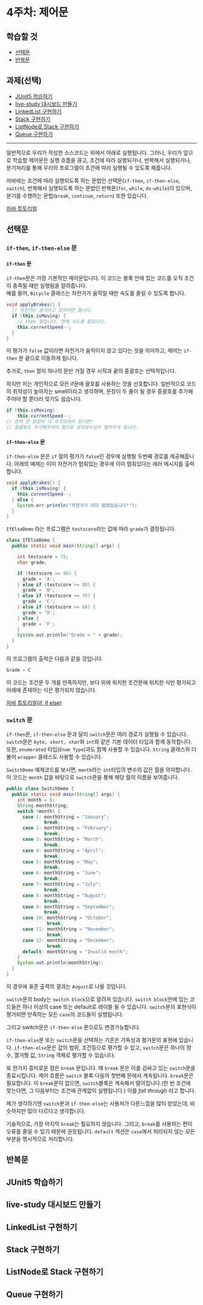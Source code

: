 # 4주차: 제어문

## 학습할 것

- [선택문](#선택문)
- [반복문](#반복문)

## 과제(선택)

- [JUnit5 학습하기](#junit5-학습하기)
- [live-study 대시보드 만들기](#live-study-대시보드-만들기)
- [LinkedList 구현하기](#linkedlist-구현하기)
- [Stack 구현하기](#stack-구현하기)
- [ListNode로 Stack 구현하기](#listnode로-stack-구현하기)
- [Queue 구현하기](#queue-구현하기)

---

일반적으로 우리가 작성한 소스코드는 위에서 아래로 실행됩니다. 그러나, 우리가 앞으로 학습할 제어문은 실행 흐름을 끊고, 조건에 따라 실행되거나, 반복해서 실행되거나, 분기처리를 통해 우리의 프로그램이 조건에 따라 실행될 수 있도록 해줍니다.

자바에는 조건에 따라 실행되도록 하는 문법인 선택문(`if-then`, `if-then-else`, `switch`), 반복해서 실행되도록 하는 문법인 반복문(`for`, `while`, `do-while`)이 있으며, 분기를 수행하는 문법(`break`, `continue`, `return`) 또한 있습니다.

[자바 튜토리얼](https://docs.oracle.com/javase/tutorial/java/nutsandbolts/flow.html)

## 선택문

### `if-then`, `if-then-else` 문

#### `if-then` 문

`if-then`문은 가장 기본적인 제어문입니다. 이 코드는 블록 안에 있는 코드를 오직 조건이 충족될 때만 실행됨을 알려줍니다.  
예를 들어, `Bicycle` 클래스는 자전거가 움직일 때만 속도를 줄일 수 있도록 합니다.

```java
void applyBrakes() {
  // 자전거는 움직이고 있어야만 합니다.
  if (this.isMoving) {
    // then 절입니다. 현재 속도를 줄입니다.
    this.currentSpeed--;
  }
}
```

이 평가가 `false` 값이라면 자전거가 움직이지 않고 있다는 것을 의미하고, 제어는 `if-then` 문 끝으로 이동하게 됩니다.

추가로, `then` 절이 하나의 문만 가질 경우 시작과 끝의 중괄호는 선택적입니다.

하지만 저는 개인적으로 모든 if문에 괄호를 사용하는 것을 선호합니다. 일반적으로 코드의 취약성이 높아지는 smell이라고 생각하며, 문장이 두 줄이 될 경우 중괄호를 추가해주어야 할 뿐더러 잊기도 쉽습니다.

```java
if (this.isMoving)
    this.currentSpeed--;
// 만약 한 문장이 더 추가되어야 한다면?
// 중괄호도 추가해주어야 함으로 유지보수성이 떨어지게 됩니다.
```

#### `if-then-else` 문

`if-then-else` 문은 `if` 절의 평가가 `false`인 경우에 실행될 두번째 경로를 제공해줍니다. 아래의 예제는 이미 자전거가 멈춰있는 경우에 이미 멈춰있다는 에러 메시지를 출력합니다.

```java
void applyBrakes() {
  if (this.isMoving) {
    this.currentSpeed--;
  } else {
    System.err.println("자전거가 이미 멈춰있습니다!");
  }
}
```

`IfElseDemo` 라는 프로그램은 `testscore`라는 값에 따라 `grade`가 결정됩니다.

```java
class IfElseDemo {
  public static void main(String[] args) {

    int testscore = 76;
    char grade;

    if (testscore >= 90) {
      grade = 'A';
    } else if (testscore >= 80) {
      grade = 'B';
    } else if (testscore >= 70) {
      grade = 'C';
    } else if (testscore >= 60) {
      grade = 'D';
    } else {
      grade = 'F';
    }
    System.out.println("Grade = " + grade);
  }
}
```

이 프로그램의 출력은 다음과 같을 것입니다.

```java
Grade = C
```

이 코드는 조건문 두 개를 만족하지만, 보다 위에 위치한 조건문에 위치한 식만 평가되고 아래에 존재하는 식은 평가되지 않습니다.

[자바 튜토리얼(if, if else)](https://docs.oracle.com/javase/tutorial/java/nutsandbolts/if.html)

### `switch` 문

`if-then`문, `if-then-else` 문과 달리 `switch`문은 여러 경로가 실행될 수 있습니다. `switch`문은 `byte, short, char`와 `int`와 같은 기본 데이터 타입과 함께 동작합니다. 또한, `enumerated` 타입(`Enum Type`)과도 함께 사용할 수 있습니다. `String` 클래스와 더불어 `wrapper` 클래스도 사용할 수 있습니다.

`SwitchDemo` 예제코드를 보시면, `month`라는 `int`타입의 변수의 값은 월을 의미합니다. 이 코드는 `month` 값을 바탕으로 `switch`문을 통해 해당 월의 이름을 보여줍니다.

```java
public class SwitchDemo {
  public static void main(String[] args) {
    int month = 8;
    String monthString;
    switch (month) {
      case 1: monthString = "January";
              break;
      case 2: monthString = "February";
              break;
      case 3: monthString = "March";
              break;
      case 4: monthString = "April";
              break;
      case 5: monthString = "May";
              break;
      case 6: monthString = "June";
              break;
      case 7: monthString = "July";
              break;
      case 8: monthString = "August";
              break;
      case 9: monthString = "September";
              break;
      case 10: monthString = "October";
               break;
      case 11: monthString = "November";
               break;
      case 12: monthString = "December";
               break;
      default: monthString = "Invalid month";
    }
    System.out.println(monthString);
  }
}
```

이 경우에 표준 출력의 결과는 `August`로 나올 것입니다.

`switch`문의 body는 `switch block`으로 알려져 있습니다. `switch block`안에 있는 코드들은 하나 이상의 case 또는 default로 레이블 될 수 있습니다. `switch`문의 표현식이 평가되면 만족하는 모든 `case`의 코드들이 실행됩니다.

그리고 switch문은 `if-then-else` 문으로도 변경가능합니다.

`if-then-else`문 또는 `switch`문을 선택하는 기준은 가독성과 평가문의 표현에 있습니다. `if-then-else`문은 값의 범위, 조건등으로 평가할 수 있고, `switch`문은 하나의 정수, 열거형 값, `String` 객체로 평가할 수 있습니다.

또 한가지 흥미로운 점은 `break` 문입니다. 매 `break` 문은 이를 감싸고 있는 `switch`문을 종료시킵니다. 제어 흐름은 `switch` 블록 다음의 첫번째 문에서 계속됩니다. `break`문은 필요합니다. 이 `break`문이 없으면, `switch`블록은 계속해서 떨어집니다.(한 번 조건에 맞는다면, 그 다음부터는 조건에 관계없이 실행됩니다.) 이를 _fall through_ 라고 합니다.

제가 생각하기엔 `switch`문과 `if-then-else`는 사용처가 다른느낌을 많이 받았는데, 비슷하지만 많이 다르다고 생각합니다.

기술적으로, 가장 마지막 `break`는 필요하지 않습니다. 그리고, `break`를 사용하는 편이 오류를 줄일 수 있기 때문에 권장됩니다. `default` 섹션은 `case`에서 처리되지 않는 모든 부분을 명시적으로 처리합니다.

## 반복문

## JUnit5 학습하기

## live-study 대시보드 만들기

## LinkedList 구현하기

## Stack 구현하기

## ListNode로 Stack 구현하기

## Queue 구현하기
